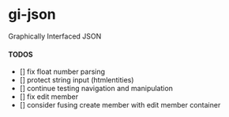 # gi-json
Graphically Interfaced JSON

#### TODOS

- [] fix float number parsing
- [] protect string input (htmlentities)
- [] continue testing navigation and manipulation
- [] fix edit member
- [] consider fusing create member with edit member container
